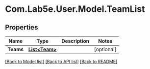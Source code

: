 # Com.Lab5e.User.Model.TeamList

## Properties

Name | Type | Description | Notes
------------ | ------------- | ------------- | -------------
**Teams** | [**List&lt;Team&gt;**](Team.md) |  | [optional] 

[[Back to Model list]](../README.md#documentation-for-models) [[Back to API list]](../README.md#documentation-for-api-endpoints) [[Back to README]](../README.md)

